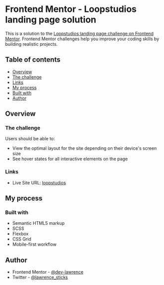 # Frontend Mentor - Loopstudios landing page solution

This is a solution to the [Loopstudios landing page challenge on Frontend Mentor](https://www.frontendmentor.io/challenges/loopstudios-landing-page-N88J5Onjw). Frontend Mentor challenges help you improve your coding skills by building realistic projects.

## Table of contents

- [Overview](#overview)
- [The challenge](#the-challenge)
- [Links](#links)
- [My process](#my-process)
- [Built with](#built-with)
- [Author](#author)

## Overview

### The challenge

Users should be able to:

- View the optimal layout for the site depending on their device's screen size
- See hover states for all interactive elements on the page

### Links

- Live Site URL: [loopstudios](https://lopstudios.netlify.app/)

## My process

### Built with

- Semantic HTML5 markup
- SCSS
- Flexbox
- CSS Grid
- Mobile-first workflow

## Author

- Frontend Mentor - [@dev-lawrence](https://www.frontendmentor.io/profile/dev-lawrence)
- Twitter - [@lawrence_sticks](https://twitter.com/Lawrence_sticks)
